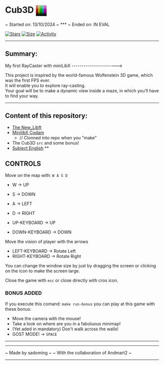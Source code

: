 # Cub3D  <img align="center" src="assets/textures/error-tile_anim/error-tile.gif" height="35" alt="error tile"/>

~ Started on: 13/10/2024 ~ *** ~ Ended on: IN EVAL

[![Stars](https://img.shields.io/github/stars/Sulig/Cub3D?color=ffff00&label=Stars&logo=Stars&style=?style=flat)](https://github.com/Sulig/Cub3D)
[![Size](https://img.shields.io/github/repo-size/Sulig/Cub3D?color=blue&label=Size&logo=Size&style=?style=flat)](https://github.com/Sulig/Cub3D)
[![Activity](https://img.shields.io/github/last-commit/Sulig/Cub3D?color=orange&label=Last%20Commit&style=flat)](https://github.com/Sulig/Cub3D)

***
## Summary:
My first RayCaster with miniLibX -----------------------> <br/>

This project is inspired by the world-famous Wolfenstein 3D game, which was the first FPS ever. <br />
It will enable you to explore ray-casting. <br />
Your goal will be to make a dynamic view inside a maze, in which you’ll have to find your way.

***
## Content of this repository:
- [The New_Libft](https://github.com/Sulig/New_Libft)
- [MinilibX Codam](https://github.com/codam-coding-college/MLX42)
  - // Clonned into repo when you "make"
- The Cub3D `src` and some bonus!
- [Subject English](https://github.com/Sulig/Cub3D/blob/master/Cub3D_subject-en.pdf)
**

## CONTROLS
Move on the map with: `W A S D`
 - W -> UP
 - S -> DOWN
 - A -> LEFT
 - D -> RIGHT

 - UP-KEYBOARD -> UP
 - DOWN-KEYBOARD -> DOWN

Move the vision of player with the arrows
 - LEFT-KEYBOARD -> Rotate Left
 - RIGHT-KEYBOARD -> Rotate Right

You can change the window size by just by dragging the screen or clicking on the icon to make the screen large.

Close the game with `esc` or close directly with cros icon.

### BONUS ADDED
If you execute this comand: `make run-bonus` you can play at this game with these bonus:

  - Move the camera with the mouse!
  - Take a look on where are you in a faboluous minimap!
  - (Yet aded in mandatory) Don't walk across the walls!
  - GOST MODE! -> `SPACE`

***

***
~          Made by sadoming            ~
~  With the collaboration of Andmart2  ~
***
